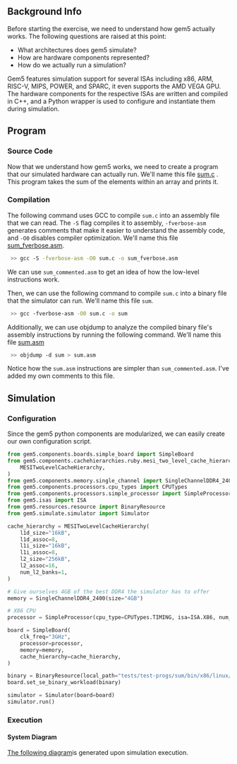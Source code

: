 ## Background Info
Before starting the exercise, we need to understand how gem5 actually works. The following questions are raised at this point:
- What architectures does gem5 simulate?
- How are hardware components represented?
- How do we actually run a simulation?

Gem5 features simulation support for several ISAs including x86, ARM, RISC-V, MIPS, POWER, and SPARC, it even supports the AMD VEGA GPU. The hardware components for the respective ISAs are written and compiled in C++, and a Python wrapper is used to configure and instantiate them during simulation.
## Program
### Source Code
Now that we understand how gem5 works, we need to create a program that our simulated hardware can actually run. We'll name this file [sum.c](https://notes.tepig.pro/Gem5/Exercises/Related-Code#Exercise-1#sumc) . This program takes the sum of the elements within an array and prints it.
### Compilation
The following command uses GCC to compile `sum.c` into an assembly file that we can read. The `-S` flag compiles it to assembly, `-fverbose-asm` generates comments that make it easier to understand the assembly code, and `-O0` disables compiler optimization. We'll name this file [sum_fverbose.asm](https://notes.tepig.pro/Gem5/Exercises/Related-Code#Exercise-1#sum_commentedasm).
```bash
 >> gcc -S -fverbose-asm -O0 sum.c -o sum_fverbose.asm
```

We can use `sum_commented.asm` to get an idea of how the low-level instructions work.

Then, we can use the following command to compile `sum.c` into a binary file that the simulator can run. We'll name this file `sum`.
```bash
 >> gcc -fverbose-asm -O0 sum.c -o sum
```

Additionally, we can use objdump to analyze the compiled binary file's assembly instructions by running the following command. We'll name this file [sum.asm]()
```bash
 >> objdump -d sum > sum.asm
```
Notice how the `sum.asm` instructions are simpler than `sum_commented.asm`. I've added my own comments to this file.
## Simulation
### Configuration
Since the gem5 python components are modularized, we can easily create our own configuration script.
```python
from gem5.components.boards.simple_board import SimpleBoard
from gem5.components.cachehierarchies.ruby.mesi_two_level_cache_hierarchy import (
    MESITwoLevelCacheHierarchy,
)
from gem5.components.memory.single_channel import SingleChannelDDR4_2400
from gem5.components.processors.cpu_types import CPUTypes
from gem5.components.processors.simple_processor import SimpleProcessor
from gem5.isas import ISA
from gem5.resources.resource import BinaryResource
from gem5.simulate.simulator import Simulator

cache_hierarchy = MESITwoLevelCacheHierarchy(
    l1d_size="16kB",
    l1d_assoc=8,
    l1i_size="16kB",
    l1i_assoc=8,
    l2_size="256kB",
    l2_assoc=16,
    num_l2_banks=1,
)

# Give ourselves 4GB of the best DDR4 the simulator has to offer
memory = SingleChannelDDR4_2400(size="4GB")

# X86 CPU
processor = SimpleProcessor(cpu_type=CPUTypes.TIMING, isa=ISA.X86, num_cores=1)

board = SimpleBoard(
    clk_freq="3GHz",
    processor=processor,
    memory=memory,
    cache_hierarchy=cache_hierarchy,
)

binary = BinaryResource(local_path="tests/test-progs/sum/bin/x86/linux/sum")
board.set_se_binary_workload(binary)

simulator = Simulator(board=board)
simulator.run()
```
### Execution
#### System Diagram
[The following diagram](Gem5/images/config.dot.pdf)is generated upon simulation execution.